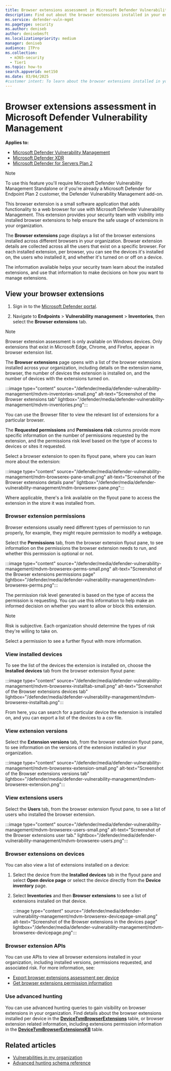 ```yaml
---
title: Browser extensions assessment in Microsoft Defender Vulnerability Management
description: Find out about the browser extensions installed in your environment through Microsoft Defender Vulnerability Management.
ms.service: defender-vuln-mgmt
ms.pagetype: security
ms.author: deniseb
author: denisebmsft
ms.localizationpriority: medium
manager: deniseb
audience: ITPro
ms.collection:
  - m365-security
  - Tier1
ms.topic: how-to
search.appverid: met150
ms.date: 03/04/2025
#customer intent: To learn about the browser extensions installed in your environment through Microsoft Defender Vulnerability Management.
---
```


# Browser extensions assessment in Microsoft Defender Vulnerability Management

**Applies to:**

- [Microsoft Defender Vulnerability Management](defender-vulnerability-management.md)
- [Microsoft Defender XDR](/defender-xdr)
- [Microsoft Defender for Servers Plan 2](/azure/defender-for-cloud/plan-defender-for-servers-select-plan)

> [!NOTE]
> To use this feature you'll require Microsoft Defender Vulnerability Management Standalone or if you're already a Microsoft Defender for Endpoint Plan 2 customer, the Defender Vulnerability Management add-on.

This browser extension is a small software application that adds functionality to a web browser for use with Microsoft Defender Vulnerability Management. This extension provides your security team with visibility into installed browser extensions to help ensure the safe usage of extensions in your organization.

The **Browser extensions** page displays a list of the browser extensions installed across different browsers in your organization. Browser extension details are collected across all the users that exist on a specific browser. For each installed extension, per browser, you can see the devices it's installed on, the users who installed it, and whether it's turned on or off on a device.

The information available helps your security team learn about the installed extensions, and use that information to make decisions on how you want to manage extensions.

## View your browser extensions

1. Sign in to the [Microsoft Defender portal](https://security.microsoft.com).

2. Navigate to **Endpoints** \> **Vulnerability management** \> **Inventories**, then select the **Browser extensions** tab.

> [!NOTE]
> Browser extension assessment is only available on Windows devices. Only extensions that exist in Microsoft Edge, Chrome, and Firefox, appear in browser extension list.

The **Browser extensions** page opens with a list of the browser extensions installed across your organization, including details on the extension name, browser, the number of devices the extension is installed on, and the number of devices with the extensions turned on.

   :::image type="content" source="/defender/media/defender-vulnerability-management/mdvm-inventories-small.png" alt-text="Screenshot of the Browser extensions tab" lightbox="/defender/media/defender-vulnerability-management/mdvm-inventories.png":::

You can use the Browser filter to view the relevant list of extensions for a particular browser.

The **Requested permissions** and **Permissions risk** columns provide more specific information on the number of permissions requested by the extension, and the permissions risk level based on the type of access to devices or sites it requested.

Select a browser extension to open its flyout pane, where you can learn more about the extension:

   :::image type="content" source="/defender/media/defender-vulnerability-management/mdm-browserex-pane-small.png" alt-text="Screenshot of the Browser extensions details pane" lightbox="/defender/media/defender-vulnerability-management/mdm-browserex-pane.png":::

Where applicable, there's a link available on the flyout pane to access the extension in the store it was installed from.

### Browser extension permissions

Browser extensions usually need different types of permission to run properly, for example, they might require permission to modify a webpage.

Select the **Permissions** tab, from the browser extension flyout pane, to see information on the permissions the browser extension needs to run, and whether this permission is optional or not.

   :::image type="content" source="/defender/media/defender-vulnerability-management/mdvm-browserex-perms-small.png" alt-text="Screenshot of the Browser extensions permissions page" lightbox="/defender/media/defender-vulnerability-management/mdvm-browserex-perms.png":::

The permission risk level generated is based on the type of access the permission is requesting. You can use this information to help make an informed decision on whether you want to allow or block this extension.

> [!NOTE]
> Risk is subjective. Each organization should determine the types of risk they're willing to take on.

Select a permission to see a further flyout with more information.

### View installed devices

To see the list of the devices the extension is installed on, choose the **Installed devices** tab from the browser extension flyout pane:

   :::image type="content" source="/defender/media/defender-vulnerability-management/mdvm-browserex-installtab-small.png" alt-text="Screenshot of the Browser extensions devices tab" lightbox="/defender/media/defender-vulnerability-management/mdvm-browserex-installtab.png":::

From here, you can search for a particular device the extension is installed on, and you can export a list of the devices to a csv file.

### View extension versions

Select the **Extension versions** tab, from the browser extension flyout pane, to see information on the versions of the extension installed in your organization.

   :::image type="content" source="/defender/media/defender-vulnerability-management/mdvm-browserex-extension-small.png" alt-text="Screenshot of the Browser extensions versions tab" lightbox="/defender/media/defender-vulnerability-management/mdvm-browserex-extension.png":::

### View extensions users

Select the **Users** tab, from the browser extension flyout pane, to see a list of users who installed the browser extension.

   :::image type="content" source="/defender/media/defender-vulnerability-management/mdvm-browserex-users-small.png" alt-text="Screenshot of the Browser extensions user tab." lightbox="/defender/media/defender-vulnerability-management/mdvm-browserex-users.png":::

### Browser extensions on devices

You can also view a list of extensions installed on a device:

1. Select the device from the **Installed devices** tab in the flyout pane and select **Open device page** or select the device directly from the **Device inventory** page.

2. Select **Inventories** and then **Browser extensions** to see a list of extensions installed on that device.

   :::image type="content" source="/defender/media/defender-vulnerability-management/mdvm-browserex-devicepage-small.png" alt-text="Screenshot of the Browser extensions in the devices page" lightbox="/defender/media/defender-vulnerability-management/mdvm-browserex-devicepage.png":::

### Browser extension APIs

You can use APIs to view all browser extensions installed in your organization, including installed versions, permissions requested, and associated risk. For more information, see:

- [Export browser extensions assessment per device](/defender-endpoint/api/get-assessment-browser-extensions)
- [Get browser extensions permission information](/defender-endpoint/api/get-browser-extensions-permission-info)

### Use advanced hunting

You can use advanced hunting queries to gain visibility on browser extensions in your organization. Find details about the browser extensions installed per device in the [**DeviceTvmBrowserExtensions**](/defender-xdr/advanced-hunting-devicetvmbrowserextensions-table) table, or browser extension related information, including extensions permission information in the [**DeviceTvmBrowserExtensionsKB**](/defender-xdr/advanced-hunting-devicetvmbrowserextensionskb-table) table.

## Related articles

- [Vulnerabilities in my organization](tvm-weaknesses.md)
- [Advanced hunting schema reference](/defender-xdr/advanced-hunting-schema-tables)
